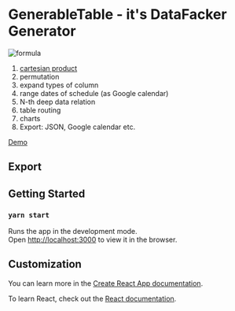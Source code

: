# GenerableTable - it's DataFacker Generator


![formula](https://render.githubusercontent.com/render/math?math=\color{red}%5CHuge%20\frac{n!}{k!(n%20-%20k)!}%20=%20\binom{n}{k}%20=%20{}^{n}C_{k}%20=%20C_{n}^k)


1) [cartesian product](https://en.wikipedia.org/wiki/Cartesian_product)
2) permutation
3) expand types of column
4) range dates of schedule (as Google calendar)
5) N-th deep data relation
6) table routing
7) charts
8) Export: JSON, Google calendar etc.

[Demo](http://digital-adept.com/generabletable)

## Export
## Getting Started
### `yarn start`

Runs the app in the development mode.<br />
Open [http://localhost:3000](http://localhost:3000) to view it in the browser.

## Customization

You can learn more in the [Create React App documentation](https://facebook.github.io/create-react-app/docs/getting-started).

To learn React, check out the [React documentation](https://reactjs.org/).
